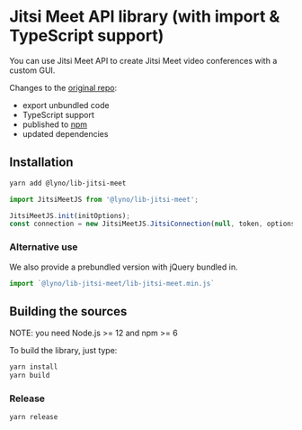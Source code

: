 # Jitsi Meet API library (with import & TypeScript support)

You can use Jitsi Meet API to create Jitsi Meet video conferences with a custom GUI.

Changes to the [original repo](https://github.com/jitsi/lib-jitsi-meet):

- export unbundled code
- TypeScript support
- published to [npm](https://www.npmjs.com/package/@lyno/lib-jitsi-meet)
- updated dependencies

## Installation

```bash
yarn add @lyno/lib-jitsi-meet
```

```typescript
import JitsiMeetJS from '@lyno/lib-jitsi-meet';

JitsiMeetJS.init(initOptions);
const connection = new JitsiMeetJS.JitsiConnection(null, token, options);
```

### Alternative use

We also provide a prebundled version with jQuery bundled in.

```typescript
import `@lyno/lib-jitsi-meet/lib-jitsi-meet.min.js`
```


## Building the sources

NOTE: you need Node.js >= 12 and npm >= 6

To build the library, just type:

```bash
yarn install
yarn build
```

### Release

```
yarn release
```
